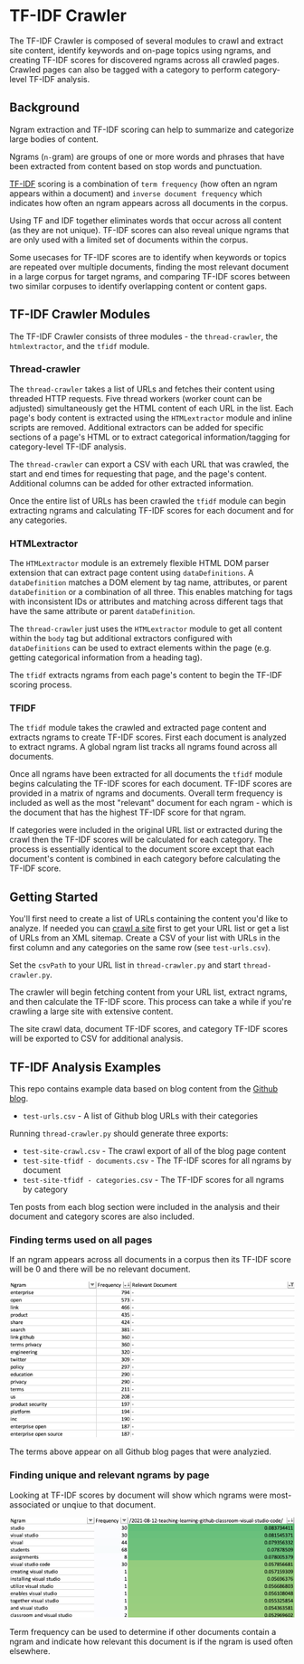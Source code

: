 # TF-IDF Crawler

The TF-IDF Crawler is composed of several modules to crawl and extract site content, identify keywords and on-page topics using ngrams, and creating TF-IDF scores for discovered ngrams across all crawled pages.  Crawled pages can also be tagged with a category to perform category-level TF-IDF analysis.

## Background

Ngram extraction and TF-IDF scoring can help to summarize and categorize large bodies of content.

Ngrams (`n-`gram) are groups of one or more words and phrases that have been extracted from content based on stop words and punctuation.

[TF-IDF](http://www.tfidf.com/) scoring is a combination of `term frequency` (how often an ngram appears within a document) and `inverse document frequency` which indicates how often an ngram appears across all documents in the corpus.

Using TF and IDF together eliminates words that occur across all content (as they are not unique).  TF-IDF scores can also reveal unique ngrams that are only used with a limited set of documents within the corpus.

Some usecases for TF-IDF scores are to identify when keywords or topics are repeated over multiple documents, finding the most relevant document in a large corpus for target ngrams, and comparing TF-IDF scores between two similar corpuses to identify overlapping content or content gaps.

## TF-IDF Crawler Modules

The TF-IDF Crawler consists of three modules - the `thread-crawler`, the `htmlextractor`, and the `tfidf` module.

### Thread-crawler

The `thread-crawler` takes a list of URLs and fetches their content using threaded HTTP requests.  Five thread workers (worker count can be adjusted) simultaneously get the HTML content of each URL in the list.  Each page's body content is extracted using the `HTMLextractor` module and inline scripts are removed. Additional extractors can be added for specific sections of a page's HTML or to extract categorical information/tagging for category-level TF-IDF analysis.

The `thread-crawler` can export a CSV with each URL that was crawled, the start and end times for requesting that page, and the page's content.  Additional columns can be added for other extracted information.

Once the entire list of URLs has been crawled the `tfidf` module can begin extracting ngrams and calculating TF-IDF scores for each document and for any categories.


### HTMLextractor

The `HTMLextractor` module is an extremely flexible HTML DOM parser extension that can extract page content using `dataDefinitions`.  A `dataDefinition` matches a DOM element by tag name, attributes, or parent `dataDefinition` or a combination of all three. This enables matching for tags with inconsistent IDs or attributes and matching across different tags that have the same attribute or parent `dataDefinition`.

The `thread-crawler` just uses the `HTMLextractor` module to get all content within the `body` tag but additional extractors configured with `dataDefinitions` can be used to extract elements within the page (e.g. getting categorical information from a heading tag).

The `tfidf` extracts ngrams from each page's content to begin the TF-IDF scoring process.

### TFIDF

The `tfidf` module takes the crawled and extracted page content and extracts ngrams to create TF-IDF scores. First each document is analyzed to extract ngrams. A global ngram list tracks all ngrams found across all documents.

Once all ngrams have been extracted for all documents the `tfidf` module begins calculating the TF-IDF scores for each document.  TF-IDF scores are provided in a matrix of ngrams and documents. Overall term frequency is included as well as the most "relevant" document for each ngram - which is the document that has the highest TF-IDF score for that ngram.

If categories were included in the original URL list or extracted during the crawl then the TF-IDF scores will be calculated for each category.  The process is essentially identical to the document score except that each document's content is combined in each category before calculating the TF-IDF score.

## Getting Started

You'll first need to create a list of URLs containing the content you'd like to analyze.  If needed you can [crawl a site](https://github.com/myawesomebike/Text-Extraction-and-Processing) first to get your URL list or get a list of URLs from an XML sitemap.  Create a CSV of your list with URLs in the first column and any categories on the same row (see `test-urls.csv`).

Set the `csvPath` to your URL list in `thread-crawler.py` and start `thread-crawler.py`.

The crawler will begin fetching content from your URL list, extract ngrams, and then calculate the TF-IDF score.  This process can take a while if you're crawling a large site with extensive content.

The site crawl data, document TF-IDF scores, and category TF-IDF scores will be exported to CSV for additional analysis.

## TF-IDF Analysis Examples

This repo contains example data based on blog content from the [Github blog](https://github.blog/).

- `test-urls.csv` - A list of Github blog URLs with their categories

Running `thread-crawler.py` should generate three exports:

- `test-site-crawl.csv` - The crawl export of all of the blog page content
- `test-site-tfidf - documents.csv` - The TF-IDF scores for all ngrams by document
- `test-site-tfidf - categories.csv` - The TF-IDF scores for all ngrams by category

Ten posts from each blog section were included in the analysis and their document and category scores are also included.

### Finding terms used on all pages

If an ngram appears across all documents in a corpus then its TF-IDF score will be 0 and there will be no relevant document.

![Non-unique ngrams](https://github.com/myawesomebike/TFIDF/raw/main/img-frequent.png)

The terms above appear on all Github blog pages that were analyzied.

### Finding unique and relevant ngrams by page

Looking at TF-IDF scores by document will show which ngrams were most-associated or unqiue to that document.

![Relevant document ngrams](https://github.com/myawesomebike/TFIDF/raw/main/img-unique.png)

Term frequency can be used to determine if other documents contain a ngram and indicate how relevant this document is if the ngram is used often elsewhere.
